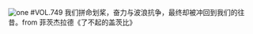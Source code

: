 ![one](http://image.wufazhuce.com/Fq-sXZDu1HPX41qhFuDLhjXKWzkG)
#VOL.749
我们拼命划桨，奋力与波浪抗争，最终却被冲回到我们的往昔。from 菲茨杰拉德《了不起的盖茨比》